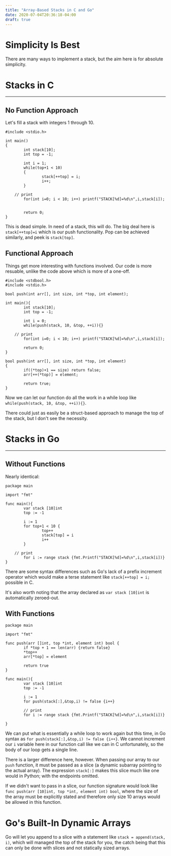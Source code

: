 ```yaml
---
title: "Array-Based Stacks in C and Go"
date: 2020-07-04T20:36:18-04:00
draft: true
---
```


# Simplicity Is Best
There are many ways to implement a stack, but the aim here is for absolute simplicity.

# Stacks in C
---
## No Function Approach
Let's fill a stack with integers 1 through 10.
```
#include <stdio.h>

int main()
{
        int stack[10];
        int top = -1; 

        int i = 1;
        while(top+1 < 10) 
        {   
                stack[++top] = i;
                i++;
        }   

	// print 
        for(int i=0; i < 10; i++) printf("STACK[%d]=%d\n",i,stack[i]); 


        return 0;
}
```
This is dead simple. In need of a stack, this will do. The big deal here is `stack[++top]=i` which is our push functionality. Pop can be achieved similarly, and peek is `stack[top]`.

## Functional Approach
Things get more interesting with functions involved. Our code is more resuable, unlike the code above which is more of a one-off.
```
#include <stdbool.h>
#include <stdio.h>

bool push(int arr[], int size, int *top, int element);

int main(){
        int stack[10];
        int top = -1; 

        int i = 0;
        while(push(stack, 10, &top, ++i)){}

	// print 
        for(int i=0; i < 10; i++) printf("STACK[%d]=%d\n",i,stack[i]); 

        return 0;
}

bool push(int arr[], int size, int *top, int element)
{
        if((*top)+1 == size) return false;
        arr[++(*top)] = element;

        return true;
}
```
Now we can let our function do all the work in a while loop like `while(push(stack, 10, &top, ++i)){}`.

There could just as easily be a struct-based approach to manage the top of the stack, but I don't see the necessity.

# Stacks in Go
---
## Without Functions
Nearly identical:
```
package main

import "fmt"

func main(){
        var stack [10]int                         
        top := -1 

        i := 1
        for top+1 < 10 {
                top++
                stack[top] = i
                i++
        }                     

	// print
        for i := range stack {fmt.Printf("STACK[%d]=%d\n",i,stack[i])}
}
```
There are some syntax differences such as Go's lack of a prefix increment operator which would make a terse statement like `stack[++top] = i;` possible in C.

It's also worth noting that the array declared as `var stack [10]int` is automatically zeroed-out.

## With Functions

```
package main

import "fmt"

func push(arr []int, top *int, element int) bool {
        if *top + 1 == len(arr) {return false}
        *top++
        arr[*top] = element

        return true
}

func main(){
        var stack [10]int
        top := -1

        i := 1
        for push(stack[:],&top,i) != false {i++}

        // print
        for i := range stack {fmt.Printf("STACK[%d]=%d\n",i,stack[i])}

}
```
We can put what is essentially a while loop to work again but this time, in Go syntax as `for push(stack[:],&top,i) != false {i++}`. We cannot increment our `i` variable here in our function call like we can in C unfortunately, so the body of our loop gets a single line.

There is a larger difference here, however. When passing our array to our `push` function, it must be passed as a slice (a dynamic subarray pointing to the actual array). The expression `stack[:]` makes this slice much like one would in Python; with the endpoints omitted.

If we didn't want to pass in a slice, our function signature would look like `func push(arr [10]int, top *int, element int) bool`, where the size of the array must be explicitly stated and therefore only size 10 arrays would be allowed in this function.

# Go's Built-In Dynamic Arrays
Go will let you append to a slice with a statement like `stack = append(stack, i)`, which will managed the top of the stack for you, the catch being that this can only be done with slices and not statically sized arrays.
